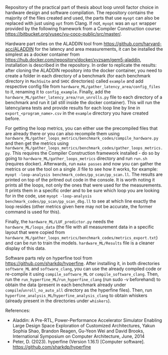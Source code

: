 Repository of the practical part of thesis about loop unroll factor choice in hardware design and software compilation. The repository contains the majority of the files created and used, the parts that use `myopt` can also be replaced with just using `opt` from Clang. If not, `myopt` was an `opt` wrapper provided by the following framework from a Compiler Construction course: https://bitbucket.org/vusec/vu-coco-public/src/master/.

Hardware part relies on the ALADDIN tool from https://github.com/harvard-acc/ALADDIN for the latency and area measurements, it can be installed the simplest as a docker container from https://hub.docker.com/repository/docker/xyzsam/gem5-aladdin, installation is described in the repository. In order to replicate the results: after cloning the ALADDIN repository into the docker container, you need to create a folder in each directory of a benchmark (for each benchmark directory in `MachSuite` and `SHOC` directories) called `example` and add respective config file from `hardware_ML/gather_latency_area/config_files` to it, renaming it to `config_example`. Finally, add the `hardware_ML/gather_latency_area/run_unrolls.py` file to each directory of a benchmark and run it (all still inside the docker container). This will run the latency/area tests and provide results for each loop line by line in `export_<program_name>.csv` in the `example` directory you have created before.

For getting the loop metrics, you can either use the precompiled files that are already there or you can also recompile them using `hardware_ML/gather_loops_metrics/benchmark_codes/compile_hardware.py` and then get the metrics using `hardware_ML/gather_loops_metrics/benchmark_codes/gather_loops_metrics.py`. This requires the Compiler Construction framework installed - do so by going to `hardware_ML/gather_loops_metrics` directory and run `run.sh` (requires docker). Afterwards, run `make passes` and now you can gather the metrics or use the tool on a single .ll file to see how it works, for example: `myopt -loop-analysis benchmark_codes/pp_scan/pp_scan.ll`. The results are printed on top of the pritned out code in the console. It is worth noting it prints all the loops, not only the ones that were used for the measurements. It prints them in a specific order and to be sure which loop you are looking for in the code, use `myopt -loop-analysis benchmark_codes/pp_scan/pp_scan_dbg.ll` to see at which line exactly the loop resides (other metrics given here may not be accurate, the former command is used for this).

Finally, the `hardware_ML/LUF_predictor.py` needs the `hardware_ML/loops_data` (the file with all measurement data in a specific layout that were copied from `hardware_ML/gather_loops_metrics/benchmark_codes/metrics_export.txt`) and can be run to train the models. `hardware_ML/Results` file is a cleaner display of this data.

Software parts rely on hyperfine tool from https://github.com/sharkdp/hyperfine. After installing it, in both directories `software_ML` and `software_clang`, you can use the already compiled code or re-compile it using `compile_software_ML` or `compile_software_clang`. Then, run the `run_hyperfine_ML`/`run_hyperfine_clang` (run sudo -v beforehand) to obtain the data (present in each benchmark already under `compile`/`unroll_no_auto_all` directory as the hyperfine files). Then, run `hyperfine_analysis_ML`/`hyperfine_analysis_clang` to obtain whiskers (already present in the directories under `whiskers`). 

References: 
- Aladdin: A Pre-RTL, Power-Performance Accelerator Simulator Enabling Large Design Space Exploration of Customized Architectures, Yakun Sophia Shao, Brandon Reagen, Gu-Yeon Wei and David Brooks, International Symposium on Computer Architecture, June, 2014
- Peter, D. (2023). hyperfine (Version 1.16.1) [Computer software]. https://github.com/sharkdp/hyperfine
